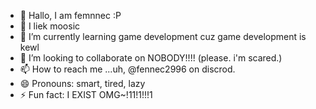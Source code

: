 - 👋 Hallo, I am femnnec :P
- 👀 I liek moosic
- 🌱 I’m currently learning game development cuz game development is kewl
- 💞️ I’m looking to collaborate on NOBODY!!!! (please. i'm scared.)
- 📫 How to reach me ...uh, @fennec2996 on discrod.
- 😄 Pronouns: smart, tired, lazy
- ⚡ Fun fact: I EXIST OMG~!11!1!!!1

<!---
Fennec2996/Fennec2996 is a ✨ special ✨ repository because its `README.md` (this file) appears on your GitHub profile.
You can click the Preview link to take a look at your changes.
--->
